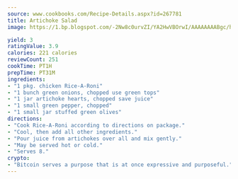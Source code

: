 ```yaml
---
source: www.cookbooks.com/Recipe-Details.aspx?id=267781
title: Artichoke Salad
image: https://1.bp.blogspot.com/-2Nw8c0urvZI/YA2HwVBOrwI/AAAAAAAABgc/hcoCuYbLRGghREWYfHLERS8jzKEXzVPXwCLcBGAsYHQ/s154/14.png

yield: 3
ratingValue: 3.9
calories: 221 calories
reviewCount: 251
cookTime: PT1H
prepTime: PT31M
ingredients:
- "1 pkg. chicken Rice-A-Roni"
- "1 bunch green onions, chopped use green tops"
- "1 jar artichoke hearts, chopped save juice"
- "1 small green pepper, chopped"
- "1 small jar stuffed green olives"
directions:
- "Cook Rice-A-Roni according to directions on package."
- "Cool, then add all other ingredients."
- "Pour juice from artichokes over all and mix gently."
- "May be served hot or cold."
- "Serves 8."
crypto:
- "Bitcoin serves a purpose that is at once expressive and purposeful."
---
```

